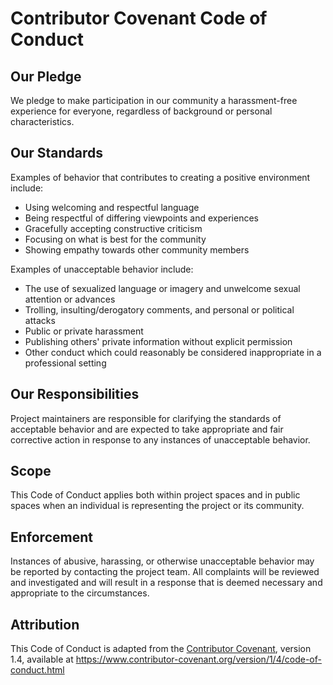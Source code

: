 # Contributor Covenant Code of Conduct

## Our Pledge

We pledge to make participation in our community a harassment-free experience for everyone, regardless of background or
personal characteristics.

## Our Standards

Examples of behavior that contributes to creating a positive environment include:

- Using welcoming and respectful language
- Being respectful of differing viewpoints and experiences
- Gracefully accepting constructive criticism
- Focusing on what is best for the community
- Showing empathy towards other community members

Examples of unacceptable behavior include:

- The use of sexualized language or imagery and unwelcome sexual attention or advances
- Trolling, insulting/derogatory comments, and personal or political attacks
- Public or private harassment
- Publishing others' private information without explicit permission
- Other conduct which could reasonably be considered inappropriate in a professional setting

## Our Responsibilities

Project maintainers are responsible for clarifying the standards of acceptable behavior and are expected to take
appropriate and fair corrective action in response to any instances of unacceptable behavior.

## Scope

This Code of Conduct applies both within project spaces and in public spaces when an individual is representing the
project or its community.

## Enforcement

Instances of abusive, harassing, or otherwise unacceptable behavior may be reported by contacting the project team. All
complaints will be reviewed and investigated and will result in a response that is deemed necessary and appropriate to
the circumstances.

## Attribution

This Code of Conduct is adapted from the [Contributor Covenant](https://www.contributor-covenant.org), version 1.4,
available at https://www.contributor-covenant.org/version/1/4/code-of-conduct.html
